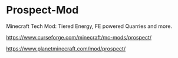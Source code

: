# Prospect-Mod
Minecraft Tech Mod: Tiered Energy, FE powered Quarries and more.

https://www.curseforge.com/minecraft/mc-mods/prospect/

https://www.planetminecraft.com/mod/prospect/
